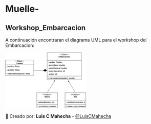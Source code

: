 # Muelle- 
## Workshop_Embarcacion

A continuación encontraran el diagrama UML para el workshop del Embarcacion:

<img src='https://github.com/LuisCMahecha/Muelle-/blob/main/umlMuelle.png' width=50%>

🌟 Creado por: **Luis C Mahecha**  - [@LuisCMahecha](https://github.com/LuisCMahecha)
